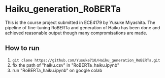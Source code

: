 # Haiku_generation_RoBERTa
This is the course project submitted in ECE4179 by Yusuke Miyashita. The pipeline of fine-tuning RoBERTa and generation of Haiku has been done and achieved reasonable output though many compromisations are made.

## How to run
1.  `git clone https://github.com/Yusuke710/Haiku_generation_RoBERTa.git`
2.  fix the path of "haiku.csv" in "RoBERTa_haiku.ipynb"
3.  run "RoBERTa_haiku.ipynb" on google colab
